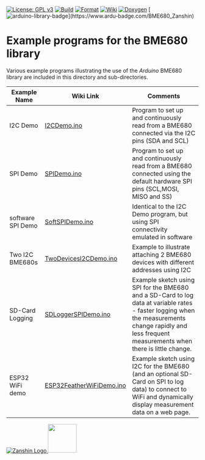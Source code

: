 [![License: GPL v3](https://zanduino.github.io/Badges/GPLv3-blue.svg)](https://www.gnu.org/licenses/gpl-3.0) [![Build](https://github.com/Zanduino/BME680/workflows/Build/badge.svg)](https://github.com/Zanduino/BME680/actions?query=workflow%3ABuild) [![Format](https://github.com/Zanduino/BME680/workflows/Format/badge.svg)](https://github.com/Zanduino/BME680/actions?query=workflow%3AFormat) [![Wiki](https://zanduino.github.io/Badges/Documentation-Badge.svg)](https://github.com/Zanduino/BME680/wiki) [![Doxygen](https://github.com/Zanduino/BME680/workflows/Doxygen/badge.svg)](https://Zanduino.github.io/BME680/html/index.html) [![arduino-library-badge](https://www.ardu-badge.com/badge/BME680_Zanshin.svg?)](https://www.ardu-badge.com/BME680_Zanshin)
# Example programs for the BME680 library<br>

Various example programs illustrating the use of the *Arduino* BME680 library are included in this directory and sub-directories.

| Example Name        | Wiki Link                                                                                | Comments |
| ------------------- | ---------------------------------------------------------------------------------------- | -------- |
| I2C Demo            | [I2CDemo.ino](https://github.com/Zanduino/BME680/wiki/I2CDemo.ino)                     | Program to set up and continuously read from a BME680 connected via the I2C pins (SDA and SCL) |
| SPI Demo            | [SPIDemo.ino](https://github.com/Zanduino/BME680/wiki/SPIDemo.ino)                     | Program to set up and continuously read from a BME680 connected using the default hardware SPI pins (SCL,MOSI, MISO and SS) |
| software SPI Demo   | [SoftSPIDemo.ino](https://github.com/Zanduino/BME680/wiki/SoftSPIDemo.ino)             | Identical to the I2C Demo program, but using SPI connectivity emulated in software |
| Two I2C BME680s     | [TwoDevicesI2CDemo.ino](https://github.com/Zanduino/BME680/wiki/TwoDevicesI2CDemo.ino) | Example to illustrate attaching 2 BME680 devices with different addresses using I2C |
| SD-Card Logging     | [SDLoggerSPIDemo.ino](https://github.com/Zanduino/BME680/wiki/SDLoggerSPIDemo.ino)     | Example sketch using SPI for the BME680 and a SD-Card to log data at variable rates - faster logging when the measurements change rapidly and less frequent measurements when there is little change. |
| ESP32 WiFi demo     | [ESP32FeatherWiFiDemo.ino](https://github.com/Zanduino/BME680/wiki/ESP32FeatherWiFiDemo.ino)     | Example sketch using I2C for the BME680 (and an optional SD-Card on SPI to log data) to connect to WiFi and dynamically display measurement data on a web page. |

[![Zanshin Logo](https://zanduino.github.io/Images/zanshinkanjitiny.gif) <img src="https://zanduino.github.io/Images/zanshintext.gif" width="75"/>](https://www.sv-zanshin.com)
